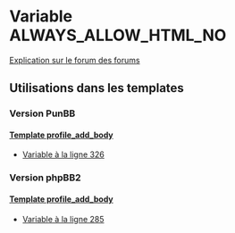 # Variable ALWAYS_ALLOW_HTML_NO
[Explication sur le forum des forums](http://forum.forumactif.com/t294113-listing-des-variables#ALWAYS_ALLOW_HTML_NO)
## Utilisations dans les templates
### Version PunBB
#### [Template profile_add_body](punbb/profile_add_body.md)
* [Variable à la ligne 326](../punbb/profile_add_body.tpl#L326)
### Version phpBB2
#### [Template profile_add_body](subsilver/profile_add_body.md)
* [Variable à la ligne 285](../subsilver/profile_add_body.tpl#L285)
